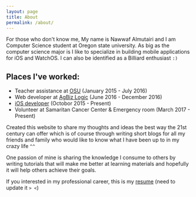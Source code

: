 ```yaml
---
layout: page
title: About
permalink: /about/
---
```


For those who don't know me, My name is Nawwaf Almutairi and I am Computer Science student at Oregon state university. As big as the computer science major is I like to specialize in building mobile applications for iOS and WatchOS. I can also be identified as a Billiard enthusiast `:)`  

## Places I've worked:

- Teacher assistance at [OSU](http://oregonstate.edu) (January 2015 - July 2016)
- Web developer at [AgBiz Logic](https://agbizlogic.com) (June 2016 - December 2016)
- [iOS developer](https://github.com/almutnaW) (Octobor 2015 - Present)
- Volunteer at Samaritan Cancer Center & Emergency room (March 2017 - Present)


Created this website to share my thoughts and ideas the best way the 21st century can offer which is of course through writing short blogs for all my friends and family who would like to know what I have been up to in my crazy life `^^`

One passion of mine is sharing the knowledge I consume to others by writing tutorials that will make me better at learning materials and hopefully it will help others achieve their goals.

If you interested in my professional career, this is my [resume](https://drive.google.com/a/oregonstate.edu/file/d/0Bw0OFPo7hrugQ042NFVwcGxDb3M/view?usp=sharing) (need to update it `> <`)